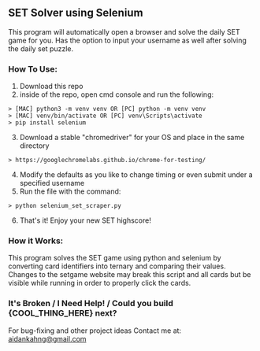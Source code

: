 ## SET Solver using Selenium

This program will automatically open a browser and solve the daily SET game for you.
Has the option to input your username as well after solving the daily set puzzle.

### How To Use:

1. Download this repo
2. inside of the repo, open cmd console and run the following:
```
> [MAC] python3 -m venv venv OR [PC] python -m venv venv
> [MAC] venv/bin/activate OR [PC] venv\Scripts\activate
> pip install selenium
```
3. Download a stable "chromedriver" for your OS and place in the same directory
```
> https://googlechromelabs.github.io/chrome-for-testing/
```
4. Modify the defaults as you like to change timing or even submit under a specified username
5. Run the file with the command:
```
> python selenium_set_scraper.py
```
6. That's it! Enjoy your new SET highscore!

### How it Works:

This program solves the SET game using python and selenium by converting card identifiers into ternary and comparing their values. Changes to the setgame website may break this script and all cards but be visible while running in order to properly click the cards.

### It's Broken / I Need Help! / Could you build {COOL_THING_HERE} next?

For bug-fixing and other project ideas
Contact me at: aidankahng@gmail.com